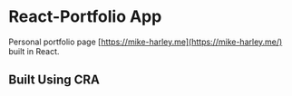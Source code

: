 # React-Portfolio App

  

Personal portfolio page [https://mike-harley.me](https://mike-harley.me/) built in React.

  

## Built Using CRA





